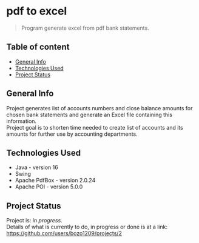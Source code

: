 # pdf to excel

>Program generate excel from pdf bank statements.

## Table of content
* [General Info](#general-info)
* [Technologies Used](#technologies-used)
* [Project Status](#project-status)

## General Info
Project generates list of accounts numbers and close balance amounts for chosen bank statements and generate an Excel file containing this information.\
Project goal is to shorten time needed to create list of accounts and its amounts for further use by accounting departments.

## Technologies Used
- Java - version 16
- Swing
- Apache PdfBox - version 2.0.24
- Apache POI - version 5.0.0

## Project Status
Project is: _in progress_.\
Details of what is currently to do, in progress or done is at a link: https://github.com/users/bozo1209/projects/2

